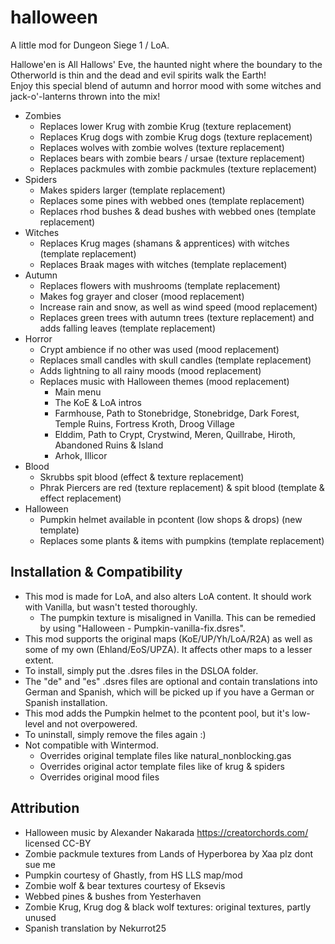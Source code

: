 # halloween
A little mod for Dungeon Siege 1 / LoA.

Hallowe'en is All Hallows' Eve, the haunted night where the boundary to the Otherworld is thin and the dead and evil spirits walk the Earth!\
Enjoy this special blend of autumn and horror mood with some witches and jack-o'-lanterns thrown into the mix!

- Zombies
  - Replaces lower Krug with zombie Krug (texture replacement)
  - Replaces Krug dogs with zombie Krug dogs (texture replacement)
  - Replaces wolves with zombie wolves (texture replacement)
  - Replaces bears with zombie bears / ursae (texture replacement)
  - Replaces packmules with zombie packmules (texture replacement)
- Spiders
  - Makes spiders larger (template replacement)
  - Replaces some pines with webbed ones (template replacement)
  - Replaces rhod bushes & dead bushes with webbed ones (template replacement)
- Witches
  - Replaces Krug mages (shamans & apprentices) with witches (template replacement)
  - Replaces Braak mages with witches (template replacement)
- Autumn
  - Replaces flowers with mushrooms (template replacement)
  - Makes fog grayer and closer (mood replacement)
  - Increase rain and snow, as well as wind speed (mood replacement)
  - Replaces green trees with autumn trees (texture replacement) and adds falling leaves (template replacement)
- Horror
  - Crypt ambience if no other was used (mood replacement)
  - Replaces small candles with skull candles (template replacement)
  - Adds lightning to all rainy moods (mood replacement)
  - Replaces music with Halloween themes (mood replacement)
    - Main menu
    - The KoE & LoA intros
    - Farmhouse, Path to Stonebridge, Stonebridge, Dark Forest, Temple Ruins, Fortress Kroth, Droog Village
    - Elddim, Path to Crypt, Crystwind, Meren, Quillrabe, Hiroth, Abandoned Ruins & Island
    - Arhok, Illicor
- Blood
  - Skrubbs spit blood (effect & texture replacement)
  - Phrak Piercers are red (texture replacement) & spit blood (template & effect replacement)
- Halloween
  - Pumpkin helmet available in pcontent (low shops & drops) (new template)
  - Replaces some plants & items with pumpkins (template replacement)

## Installation & Compatibility
- This mod is made for LoA, and also alters LoA content. It should work with Vanilla, but wasn't tested thoroughly.
  - The pumpkin texture is misaligned in Vanilla. This can be remedied by using "Halloween - Pumpkin-vanilla-fix.dsres".
- This mod supports the original maps (KoE/UP/Yh/LoA/R2A) as well as some of my own (Ehland/EoS/UPZA). It affects other maps to a lesser extent.
- To install, simply put the .dsres files in the DSLOA folder.
- The "de" and "es" .dsres files are optional and contain translations into German and Spanish, which will be picked up if you have a German or Spanish installation.
- This mod adds the Pumpkin helmet to the pcontent pool, but it's low-level and not overpowered.
- To uninstall, simply remove the files again :)
- Not compatible with Wintermod.
  - Overrides original template files like natural_nonblocking.gas
  - Overrides original actor template files like of krug & spiders
  - Overrides original mood files

## Attribution
- Halloween music by Alexander Nakarada https://creatorchords.com/ licensed CC-BY
- Zombie packmule textures from Lands of Hyperborea by Xaa plz dont sue me
- Pumpkin courtesy of Ghastly, from HS LLS map/mod
- Zombie wolf & bear textures courtesy of Eksevis
- Webbed pines & bushes from Yesterhaven
- Zombie Krug, Krug dog & black wolf textures: original textures, partly unused
- Spanish translation by Nekurrot25
